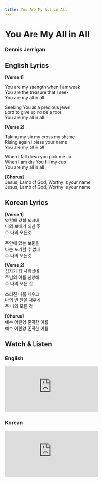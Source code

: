 ```yaml
---
title: You Are My All in All
---
```


# You Are My All in All

<h3>Dennis Jernigan</h3>

## English Lyrics

**[Verse 1]**  

You are my strength when I am weak  
You are the treasure that I seek  
You are my all in all  

Seeking You as a precious jewel  
Lord to give up I'd be a fool  
You are my all in all  

**[Verse 2]**  

Taking my sin my cross my shame  
Rising again I bless your name  
You are my all in all  

When I fall down you pick me up  
When I am dry You fill my cup  
You are my all in all  

**[Chorus]**  
Jesus, Lamb of God, Worthy is your name  
Jesus, Lamb of God, Worthy is your name  

## Korean Lyrics

**[Verse 1]**  
약할때 강함 되시네  
나의 보배가 되신 주  
주 나의 모든것  

주안에 있는 보물을  
나는 포기할 수 없네  
주 나의 모든것  

**[Verse 2]**  
십자가 죄 사하셨네  
주님의 이름 찬양해  
주 나의 모든 것  

쓰러진 나를 세우고  
나의 빈 잔을 채우네  
주 나의 모든 것  

**[Chorus]**  
예수 어린양 존귀한 이름  
예수 어린양 존귀한 이름  

## Watch & Listen

### English

<div style={{position: 'relative', paddingBottom: '56.25%', height: 0, overflow: 'hidden', maxWidth: '95%'}}>
  <iframe 
    style={{position: 'absolute', top: 0, left: 0, width: '100%', height: '100%'}}
    src="https://www.youtube.com/embed/lie1L61Qnos" 
    frameBorder="0" 
    allow="accelerometer; autoplay; clipboard-write; encrypted-media; gyroscope; picture-in-picture; web-share" 
    allowFullScreen>
  </iframe>
</div>

### Korean

<div style={{position: 'relative', paddingBottom: '56.25%', height: 0, overflow: 'hidden', maxWidth: '95%'}}>
  <iframe 
    style={{position: 'absolute', top: 0, left: 0, width: '100%', height: '100%'}}
    src="https://www.youtube.com/embed/KN3c1OMenAQ" 
    frameBorder="0" 
    allow="accelerometer; autoplay; clipboard-write; encrypted-media; gyroscope; picture-in-picture; web-share" 
    allowFullScreen>
  </iframe>
</div>